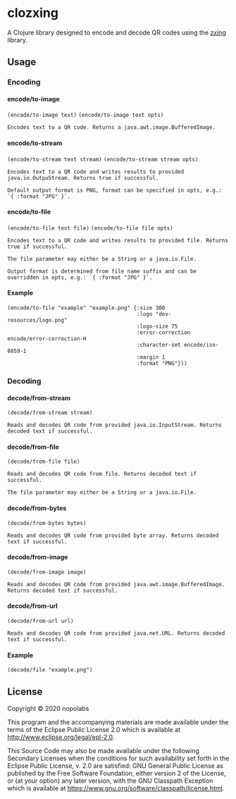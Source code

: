 # clozxing

A Clojure library designed to encode and decode QR codes
using the [zxing](https://github.com/zxing/zxing) library.

## Usage

### Encoding

#### encode/to-image
`(encode/to-image text)` `(encode/to-image text opts)`

    Encodes text to a QR code. Returns a java.awt.image.BufferedImage.

#### encode/to-stream
`(encode/to-stream text stream)` `(encode/to-stream stream opts)`

    Encodes text to a QR code and writes results to provided java.io.OutpuStream. Returns true if successful.

    Default output format is PNG, format can be specified in opts, e.g.: `{ :format "JPG" }`.

#### encode/to-file
`(encode/to-file text file)` `(encode/to-file file opts)`

    Encodes text to a QR code and writes results to provided file. Returns true if successful.

    The file parameter may either be a String or a java.io.File.

    Output format is determined from file name suffix and can be overridden in opts, e.g.: `{ :format "JPG" }`.

#### Example
```
(encode/to-file "example" "example.png" {:size 300
                                         :logo "dev-resources/logo.png"
                                         :logo-size 75
                                         :error-correction encode/error-correction-H
                                         :character-set encode/iso-8859-1
                                         :margin 1
                                         :format "PNG"}))
```

### Decoding

#### decode/from-stream
`(decode/from-stream stream)`

    Reads and decodes QR code from provided java.io.InputStream. Returns decoded text if successful.

#### decode/from-file
`(decode/from-file file)`

    Reads and decodes QR code from file. Returns decoded text if successful.

    The file parameter may either be a String or a java.io.File.

#### decode/from-bytes
`(decode/from-bytes bytes)`

    Reads and decodes QR code from provided byte array. Returns decoded text if successful.

#### decode/from-image
`(decode/from-image image)`

    Reads and decodes QR code from provided java.awt.image.BufferedImage. Returns decoded text if successful.

#### decode/from-url
`(decode/from-url url)`

    Reads and decodes QR code from provided java.net.URL. Returns decoded text if successful.

#### Example
```
(decode/file "example.png")
```

## License

Copyright © 2020 nopolabs

This program and the accompanying materials are made available under the
terms of the Eclipse Public License 2.0 which is available at
http://www.eclipse.org/legal/epl-2.0.

This Source Code may also be made available under the following Secondary
Licenses when the conditions for such availability set forth in the Eclipse
Public License, v. 2.0 are satisfied: GNU General Public License as published by
the Free Software Foundation, either version 2 of the License, or (at your
option) any later version, with the GNU Classpath Exception which is available
at https://www.gnu.org/software/classpath/license.html.
